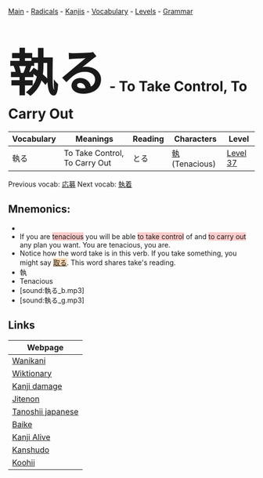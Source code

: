 <style> bigfont {font-size: 100px}</style>
[Main](../README.md) -
[Radicals](../radicals.md) -
[Kanjis](../kanjis.md) -
[Vocabulary](../vocabulary.md) -
[Levels](../levels.md) -
[Grammar](../grammar.md)
# <bigfont> 執る</bigfont> - To Take Control, To Carry Out 

| Vocabulary | Meanings | Reading | Characters | Level |
| --- | --- | --- | --- | --- |
| 執る | To Take Control, To Carry Out | とる |  [執](../kanjis/執.md) (Tenacious) | [Level 37](../levels/wk_level37.md) |

Previous vocab: [応募](応募.md) Next vocab: [執着](執着.md) 

## Mnemonics:

* 
* If you are <span style="background-color:#ffcccb"> tenacious</span> you will be able <span style="background-color:#ffcccb"> to take control</span> of and <span style="background-color:#ffcccb"> to carry out</span> any plan you want. You are tenacious, you are.
* Notice how the word take is in this verb. If you take something, you might say <span style="background-color:#fed8b1"> [取る](https://jisho.org/search/取る)</span>. This word shares take's reading.
* 執
* Tenacious
* [sound:執る_b.mp3]
* [sound:執る_g.mp3]


## Links 

| Webpage |
| --- |
| [Wanikani          ](https://www.wanikani.com/kanji/執る) |
| [Wiktionary        ](https://en.wiktionary.org/wiki/執る) |
| [Kanji damage      ](http://www.kanjidamage.com/kanji/search?utf8=✓&q=執る) |
| [Jitenon           ](https://jitenon.com/kanji/執る) |
| [Tanoshii japanese ](https://www.tanoshiijapanese.com/dictionary/kanji.cfm?k=執る) |
| [Baike             ](https://baike.baidu.com/item/執る) |
| [Kanji Alive       ](https://app.kanjialive.com/執る) |
| [Kanshudo          ](https://www.kanshudo.com/searchmn?q=執る) |
| [Koohii            ](https://kanji.koohii.com/study/kanji/執る) |
